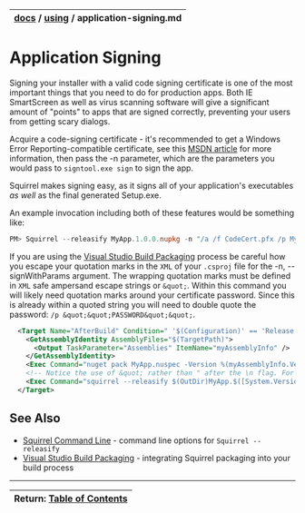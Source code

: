 | [docs](..)  / [using](.) / application-signing.md
|:---|


# Application Signing

Signing your installer with a valid code signing certificate is one of the most important things that you need to do for production apps. Both IE SmartScreen as well as virus scanning software will give a significant amount of "points" to apps that are signed correctly, preventing your users from getting scary dialogs.

Acquire a code-signing certificate - it's recommended to get a Windows Error Reporting-compatible certificate, see this [MSDN article](https://msdn.microsoft.com/library/windows/hardware/hh801887.aspx) for more information, then pass the -n parameter, which are the parameters you would pass to `signtool.exe sign` to sign the app.

Squirrel makes signing easy, as it signs all of your application's executables *as well* as the final generated Setup.exe.

An example invocation including both of these features would be something like:

~~~powershell
PM> Squirrel --releasify MyApp.1.0.0.nupkg -n "/a /f CodeCert.pfx /p MySecretCertPassword /fd sha256 /tr http://timestamp.digicert.com /td sha256"
~~~

If you are using the [Visual Studio Build Packaging](visual-studio-packaging.md) process be careful how you escape your quotation marks in the `XML` of your `.csproj` file for the -n, --signWithParams argument. The wrapping quotation marks must be defined in `XML` safe ampersand escape strings or `&quot;`. Within this command you will likely need quotation marks around your certificate password. Since this is already within a quoted string you will need to double quote the password: `/p &quot;&quot;PASSWORD&quot;&quot;`.

~~~xml
  <Target Name="AfterBuild" Condition=" '$(Configuration)' == 'Release'">
    <GetAssemblyIdentity AssemblyFiles="$(TargetPath)">
      <Output TaskParameter="Assemblies" ItemName="myAssemblyInfo" />
    </GetAssemblyIdentity>
    <Exec Command="nuget pack MyApp.nuspec -Version %(myAssemblyInfo.Version) -Properties Configuration=Release -OutputDirectory $(OutDir) -BasePath $(OutDir)" />
    <!-- Notice the use of &quot; rather than " after the \n flag. For the password to contain spaces we need to double-&quot; the string.  -->
    <Exec Command="squirrel --releasify $(OutDir)MyApp.$([System.Version]::Parse(%(myAssemblyInfo.Version)).ToString(3)).nupkg -n &quot;/a /f .\CertificateInProjectFolder.pfx /p &quot;&quot;CERTIFICATE PASSWORD&quot;&quot; /fd sha256 /tr http://timestamp.digicert.com /td sha256&quot;" />
  </Target>
~~~



## See Also
* [Squirrel Command Line](squirrel-command-line.md) - command line options for `Squirrel --releasify`
* [Visual Studio Build Packaging](visual-studio-packaging.md) - integrating Squirrel packaging into your build process


---
| Return: [Table of Contents](../readme.md) |
|----|
